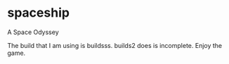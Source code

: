# spaceship
A Space Odyssey

The build that I am using is buildsss. builds2 does is incomplete.
Enjoy the  game.

